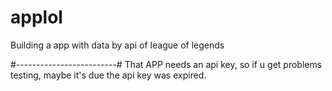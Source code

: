 # applol
Building a app with data by api of league of legends

#-------------------------#
That APP needs an api key, so if u get problems testing, maybe it's due the api key was expired.
